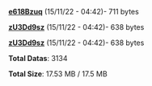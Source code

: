 [**e618Bzuq**](/data/e618Bzuq.txt) (15/11/22 - 04:42)- 711 bytes

[**zU3Dd9sz**](/data/zU3Dd9sz.txt) (15/11/22 - 04:42)- 638 bytes

[**zU3Dd9sz**](/data/zU3Dd9sz.txt) (15/11/22 - 04:42)- 638 bytes

**Total Datas**: 3134

**Total Size**: 17.53 MB / 17.5 MB